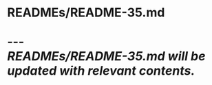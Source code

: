# READMEs/README-35.md <br><br> --- <br> _READMEs/README-35.md will be updated with relevant contents._